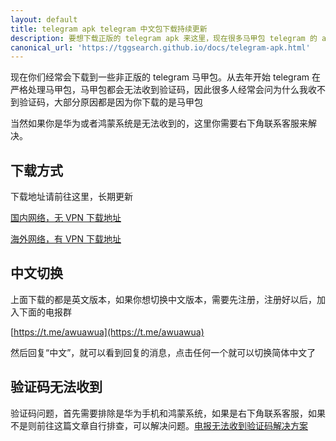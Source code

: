 ```yaml
---
layout: default
title: telegram apk telegram 中文包下载持续更新
description: 要想下载正版的 telegram apk 来这里，现在很多马甲包 telegram 的 apk 但是马甲包都会限制其验证码，因此必须要正版的 apk
canonical_url: 'https://tggsearch.github.io/docs/telegram-apk.html'
---
```


现在你们经常会下载到一些非正版的 telegram 马甲包。从去年开始 telegram 在严格处理马甲包，马甲包都会无法收到验证码，因此很多人经常会问为什么我收不到验证码，大部分原因都是因为你下载的是马甲包

当然如果你是华为或者鸿蒙系统是无法收到的，这里你需要右下角联系客服来解决。

## 下载方式
下载地址请前往这里，长期更新

[国内网络，无 VPN 下载地址](https://www.mediafire.com/file/bxyoyflc57fmz3i/Telegram+(1).apk/file)

[海外网络，有 VPN 下载地址](https://telegram.org/dl/android/apk)

## 中文切换
上面下载的都是英文版本，如果你想切换中文版本，需要先注册，注册好以后，加入下面的电报群

[https://t.me/awuawua](https://t.me/awuawua)

然后回复“中文”，就可以看到回复的消息，点击任何一个就可以切换简体中文了

## 验证码无法收到
验证码问题，首先需要排除是华为手机和鸿蒙系统，如果是右下角联系客服，如果不是则前往这篇文章自行排查，可以解决问题。[电报无法收到验证码解决方案](./telegram-no-sms-code.html)

